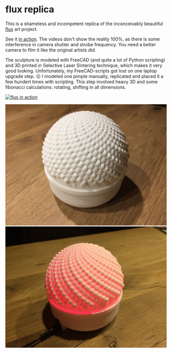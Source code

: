 # flux replica

This is a shameless and incompetent replica of the inconceivably beautiful [flux](http://www.project-flux.com/) art project. 

See it [in action](https://www.youtube.com/watch?v=VT36s4eyMLo). The videos don't show the reality 100%, as there is some interference in camera shutter and strobe frequency. You need a better camera to film it like the original artists did.

The sculpture is modeled with FreeCAD (and quite a lot of Python scripting) and 3D printed in Selective Laser Sintering technique, which makes it very good looking. Unfortunately, my FreeCAD-scripts got lost on one laptop upgrade step. :confounded: I modeled one pimple manually, replicated and placed it a few hundert times with scripting. This step involved heavy 3D and some fibonacci calculations: rotating, shifting in all dimensions.

[![flux in action](https://img.youtube.com/vi/VT36s4eyMLo/0.jpg)](https://www.youtube.com/watch?v=VT36s4eyMLo)

![flux1](fib1.jpg)
![flux2](fib2.jpg)
